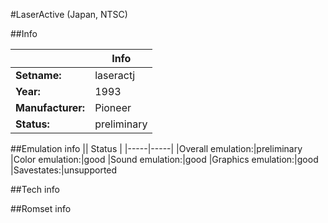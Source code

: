 #LaserActive (Japan, NTSC)

##Info

||Info|
|-----|-----|
|**Setname:**|laseractj
|**Year:**|1993
|**Manufacturer:**|Pioneer
|**Status:**|preliminary

##Emulation info
|| Status |
|-----|-----|
|Overall emulation:|preliminary
|Color emulation:|good
|Sound emulation:|good
|Graphics emulation:|good
|Savestates:|unsupported

##Tech info

##Romset info

<!--- START OF EDITED COMMENT DO NOT TOUCH TEXT ABOVE-->
